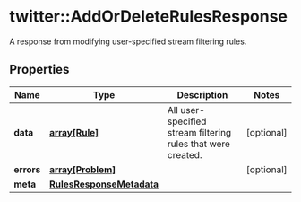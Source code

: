 # twitter::AddOrDeleteRulesResponse

A response from modifying user-specified stream filtering rules.

## Properties
Name | Type | Description | Notes
------------ | ------------- | ------------- | -------------
**data** | [**array[Rule]**](Rule.md) | All user-specified stream filtering rules that were created. | [optional] 
**errors** | [**array[Problem]**](Problem.md) |  | [optional] 
**meta** | [**RulesResponseMetadata**](RulesResponseMetadata.md) |  | 


